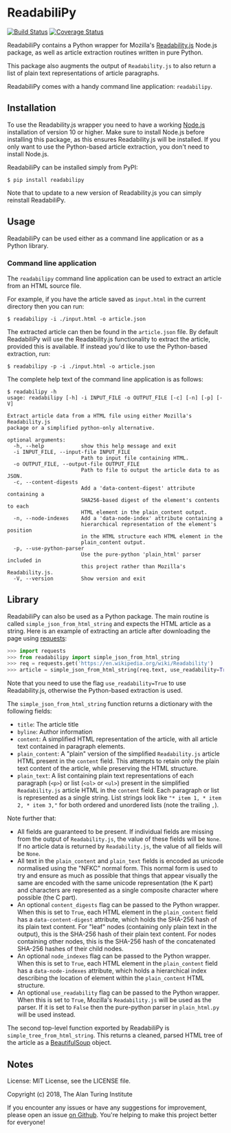 # ReadabiliPy

[![Build Status](https://travis-ci.org/alan-turing-institute/ReadabiliPy.svg?branch=master)](https://travis-ci.org/alan-turing-institute/ReadabiliPy)
[![Coverage Status](https://coveralls.io/repos/github/alan-turing-institute/ReadabiliPy/badge.svg?branch=master)](https://coveralls.io/github/alan-turing-institute/ReadabiliPy?branch=master)

ReadabiliPy contains a Python wrapper for Mozilla's [Readability.js](https://github.com/mozilla/readability) Node.js package, as well as article extraction routines written in pure Python.

This package also augments the output of `Readability.js` to also return a list of plain text representations of article paragraphs.

ReadabiliPy comes with a handy command line application: ``readabilipy``.

## Installation

To use the Readability.js wrapper you need to have a working [Node.js](https://nodejs.org/en/download/) installation of version 10 or higher. Make sure to install Node.js before installing this package, as this ensures Readability.js will be installed. If you only want to use the Python-based article extraction, you don't need to install Node.js.

ReadabiliPy can be installed simply from PyPI:

```
$ pip install readabilipy
```

Note that to update to a new version of Readability.js you can simply reinstall ReadabiliPy.

## Usage

ReadabiliPy can be used either as a command line application or as a Python library.

### Command line application

The ``readabilipy`` command line application can be used to extract an article from an HTML source file.

For example, if you have the article saved as ``input.html`` in the current directory then you can run:

```
$ readabilipy -i ./input.html -o article.json
```

The extracted article can then be found in the ``article.json`` file. By default ReadabiliPy will use the Readability.js functionality to extract the article, provided this is available. If instead you'd like to use the Python-based extraction, run:

```
$ readabilipy -p -i ./input.html -o article.json
```

The complete help text of the command line application is as follows:

```
$ readabilipy -h
usage: readabilipy [-h] -i INPUT_FILE -o OUTPUT_FILE [-c] [-n] [-p] [-V]

Extract article data from a HTML file using either Mozilla's Readability.js
package or a simplified python-only alternative.

optional arguments:
  -h, --help            show this help message and exit
  -i INPUT_FILE, --input-file INPUT_FILE
                        Path to input file containing HTML.
  -o OUTPUT_FILE, --output-file OUTPUT_FILE
                        Path to file to output the article data to as JSON.
  -c, --content-digests
                        Add a 'data-content-digest' attribute containing a
                        SHA256-based digest of the element's contents to each
                        HTML element in the plain_content output.
  -n, --node-indexes    Add a 'data-node-index' attribute containing a
                        hierarchical representation of the element's position
                        in the HTML structure each HTML element in the
                        plain_content output.
  -p, --use-python-parser
                        Use the pure-python 'plain_html' parser included in
                        this project rather than Mozilla's Readability.js.
  -V, --version         Show version and exit
```

## Library

ReadabiliPy can also be used as a Python package. The main routine is called ``simple_json_from_html_string`` and expects the HTML article as a string. Here is an example of extracting an article after downloading the page using [requests](https://requests.readthedocs.io/en/master/):

```python
>>> import requests
>>> from readabilipy import simple_json_from_html_string
>>> req = requests.get('https://en.wikipedia.org/wiki/Readability')
>>> article = simple_json_from_html_string(req.text, use_readability=True)
```

Note that you need to use the flag ``use_readability=True`` to use Readability.js, otherwise the Python-based extraction is used.

The ``simple_json_from_html_string`` function returns a dictionary with the following fields:

 - `title`: The article title
 - `byline`: Author information
 - `content`: A simplified HTML representation of the article, with all article text contained in paragraph elements.
 - `plain_content`: A "plain" version of the simplified `Readability.js` article HTML present in the `content` field. This attempts to retain only the plain text content of the article, while preserving the HTML structure.
 - `plain_text`: A list containing plain text representations of each paragraph (`<p>`) or list (`<ol>` or `<ul>`) present in the simplified `Readability.js` article HTML in the `content` field. Each paragraph or list is represented as a single string. List strings look like `"* item 1, * item 2, * item 3,"` for both ordered and unordered lists (note the trailing `,`).

Note further that:

- All fields are guaranteed to be present. If individual fields are missing from the output of `Readability.js`, the value of these fields will be `None`. If no article data is returned by `Readability.js`, the value of all fields will be `None`.
- All text in the `plain_content` and `plain_text` fields is encoded as unicode normalised using the "NFKC" normal form. This normal form is used to try and ensure as much as possible that things that appear visually the same are encoded with the same unicode representation (the K part) and characters are represented as a single composite character where possible (the C part).
- An optional `content_digests` flag can be passed to the Python wrapper. When this is set to `True`, each HTML element in the `plain_content` field has a `data-content-digest` attribute, which holds the SHA-256 hash of its plain text content. For "leaf" nodes (containing only plain text in the output), this is the SHA-256 hash of their plain text content. For nodes containing other nodes, this is the SHA-256 hash of the concatenated SHA-256 hashes of their child nodes.
- An optional `node_indexes` flag can be passed to the Python wrapper. When this is set to `True`, each HTML element in the `plain_content` field has a `data-node-indexes` attribute, which holds a hierarchical index describing the location of element within the `plain_content` HTML structure.
- An optional `use_readability` flag can be passed to the Python wrapper. When this is set to `True`, Mozilla's `Readability.js` will be used as the parser. If it is set to `False` then the pure-python parser in `plain_html.py` will be used instead.

The second top-level function exported by ReadabiliPy is ``simple_tree_from_html_string``. This returns a cleaned, parsed HTML tree of the article as a [BeautifulSoup](https://www.crummy.com/software/BeautifulSoup/bs4/doc/) object.

## Notes

License: MIT License, see the LICENSE file.

Copyright (c) 2018, The Alan Turing Institute

If you encounter any issues or have any suggestions for improvement, please open an issue [on Github](https://github.com/alan-turing-institute/ReadabiliPy). You're helping to make this project better for everyone!
